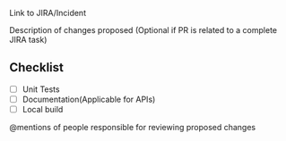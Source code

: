 Link to JIRA/Incident

Description of changes proposed (Optional if PR is related to a complete JIRA task)


## Checklist
- [ ] Unit Tests
- [ ] Documentation(Applicable for APIs)
- [ ] Local build

@mentions of people responsible for reviewing proposed changes
